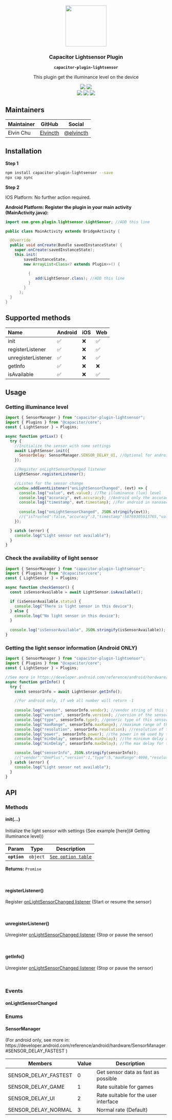 <p align="center"><br><img src="https://i.imgur.com/VbLeXoQ.png" width="128" height="128" /></p>
<h3 align="center">Capacitor Lightsensor Plugin</h3>
<p align="center"><strong><code>capacitor-plugin-lightsensor</code></strong></p>
<p align="center">
This plugin get the illuminance level on the device
</p>

<p align="center">
  <img src="https://img.shields.io/maintenance/yes/2020?style=flat-square" />
  <a href="https://github.com/capacitor-community/example/actions?query=workflow%3A%22CI%22">
  <a href="https://www.npmjs.com/package/capacitor-plugin-lightsensor"><img src="https://img.shields.io/npm/l/capacitor-plugin-lightsensor?style=flat-square" /></a>
<br>
  <a href="https://www.npmjs.com/package/capacitor-plugin-lightsensor"><img src="https://img.shields.io/npm/dw/capacitor-plugin-lightsensor?style=flat-square" /></a>
  <a href="https://www.npmjs.com/package/capacitor-plugin-lightsensor"><img src="https://img.shields.io/npm/v/capacitor-plugin-lightsensor?style=flat-square" /></a>
<!-- ALL-CONTRIBUTORS-BADGE:START - Do not remove or modify this section -->
<a href="#contributors-"><img src="https://img.shields.io/badge/all%20contributors-1-orange?style=flat-square" /></a>
<!-- ALL-CONTRIBUTORS-BADGE:END -->
</p>

## Maintainers

| Maintainer | GitHub | Social |
| -----------| -------| -------|
| Elvin Chu | [Elvincth](https://github.com/elvincth) | [@elvincth](https://twitter.com/elvincth) |

## Installation

<b> Step 1 </b>

```bash
npm install capacitor-plugin-lightsensor --save
npx cap sync
```

<b> Step 2 </b>

IOS Platform: No further action required.

<b>Android Platform: Register the plugin in your main activity (MainActivity.java):</b>

```java
import com.gren.plugin.lightsensor.LightSensor; //ADD this line

public class MainActivity extends BridgeActivity {

  @Override
  public void onCreate(Bundle savedInstanceState) {
    super.onCreate(savedInstanceState);
    this.init(
        savedInstanceState,
        new ArrayList<Class<? extends Plugin>>() {

          {
             add(LightSensor.class); //ADD this line
          }
        }
      );
  }
}
```

<!-- ## Configuration TODO -->



## Supported methods

| Name                | Android | iOS | Web |
| :------------------ | :------ | :-- | :-- |
| init                | ✅      | ❌  | ✅  |
| registerListener    | ✅      | ❌  | ✅  |
| unregisterListener  | ✅      | ❌  | ✅  |
| getInfo             | ✅      | ❌  | ❌  |
| isAvailable         | ✅      | ❌  | ✅  |


## Usage

### Getting illuminance level
```javascript
import { SensorManager } from "capacitor-plugin-lightsensor";
import { Plugins } from "@capacitor/core"; 
const { LightSensor } = Plugins;

async function getLux() {
  try {
    //Initialize the sensor with some settings
    await LightSensor.init({
      SensorDelay: SensorManager.SENSOR_DELAY_UI, //Optional for android only Default is SENSOR_DELAY_NORMAL
    });

    //Register onLightSensorChanged listener
    LightSensor.registerListener();

    //Listen for the sensor change
    window.addEventListener("onLightSensorChanged", (evt) => {
      console.log("value", evt.value); //The illuminance (lux) level 
      console.log("accuracy", evt.accuracy); //Android only the accuracy of this event, for web return -1
      console.log("timestamp", evt.timestamp); //For android in nanoseconds, For web in millisecond
      
      console.log("onLightSensorChanged", JSON.stringify(evt));  
      //{"isTrusted":false,"accuracy":3,"timestamp":58769305913765,"value":281.9115905761719}
    });

  } catch (error) {
    console.log("Light sensor not available");
  }
}
```
### Check the availability of light sensor 
```javascript
import { SensorManager } from "capacitor-plugin-lightsensor";
import { Plugins } from "@capacitor/core"; 
const { LightSensor } = Plugins;

async function checkSensor() {
  const isSensorAvailable = await LightSensor.isAvailable();

  if (isSensorAvailable.status) {
    console.log("There is light sensor in this device");
  } else {
    console.log("No light sensor in this device");
  }
  
  console.log("isSensorAvailable", JSON.stringify(isSensorAvailable)); // {"status":true} or {"status":false}
}

```

### Getting the light sensor information (Android ONLY)
```javascript
import { SensorManager } from "capacitor-plugin-lightsensor";
import { Plugins } from "@capacitor/core"; 
const { LightSensor } = Plugins;

//See more in https://developer.android.com/reference/android/hardware/Sensor#getVendor()
async function getInfo() {
  try {
    const sensorInfo = await LightSensor.getInfo();

    //For android only, if web all number will return -1
    
    console.log("vendor", sensorInfo.vendor); //vendor string of this sensor
    console.log("version", sensorInfo.version); //version of the sensor's module
    console.log("type", sensorInfo.type); //generic type of this sensor
    console.log("maxRange", sensorInfo.maxRange); //maximum range of the sensor in the sensor's unit.
    console.log("resolution", sensorInfo.resolution); //resolution of the sensor in the sensor's unit.
    console.log("power", sensorInfo.power); //the power in mA used by this sensor while in use
    console.log("minDelay", sensorInfo.minDelay); //the minimum delay allowed between two events in microsecond or zero if this sensor only returns a value when the data it's measuring changes.
    console.log("minDelay", sensorInfo.maxDelay); //The max delay for this sensor in microseconds.

    console.log("sensorInfo", JSON.stringify(sensorInfo));
    //{"vendor":"OnePlus","version":1,"type":5,"maxRange":4096,"resolution":1,"power":1.7049999237060547,"minDelay":0,"maxDelay":0}
  } catch (error) {
    console.log("Light sensor not available");
  }
}
```


## API

### Methods

#### init(...)

Initialize the light sensor with settings (See example [here](# Getting illuminance level))

| Param   | Type    | Description                                        |
|---------|---------|----------------------------------------------------|
| **`option`**   | `object`  | <code><a href="#init">See option table</a></code>  |


**Returns:** <code>Promise</code>

<br>

#### registerListener()

Register [onLightSensorChanged listener](#onLightSensorChanged) (Start or resume the sensor)

<br>

#### unregisterListener()

Unregister [onLightSensorChanged listener](#onLightSensorChanged)  (Stop or pause the sensor)

<br>

#### getInfo()

Unregister [onLightSensorChanged listener](#onLightSensorChanged)  (Stop or pause the sensor)

<br>


### Events
#### onLightSensorChanged 




### Enums

#### SensorManager 
<p> (For android only, see more in: https://developer.android.com/reference/android/hardware/SensorManager#SENSOR_DELAY_FASTEST ) </p>
<!-- https://www.tablesgenerator.com/markdown_tables -->

| Members              | Value | Description                                   |
|----------------------|-------|-----------------------------------------------|
| SENSOR_DELAY_FASTEST | 0     | Get sensor data as fast as possible           |
| SENSOR_DELAY_GAME    | 1     | Rate suitable for games                       |
| SENSOR_DELAY_UI      | 2     | Rate suitable for the user interface          |
| SENSOR_DELAY_NORMAL  | 3     | Normal rate (Default)                         |

